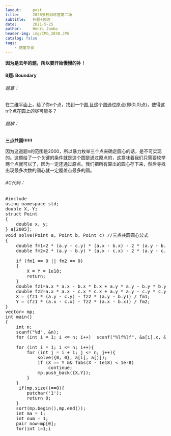 ```yaml
---
layout:     post
title:      2020多校训练营第二场
subtitle:   补题+总结
date:       2021-5-25
author:     Henri Jambo
header-img: img/IMG_2830.JPG
catalog: false
tags:
    - 随笔杂谈
---
```




<b> 因为是去年的题，所以要开始慢慢的补！</b>

<h4>B题:	Boundary</h4>

<h6>题意：</h6>

在二维平面上，给了你n个点，找到一个圆,且这个圆通过原点(即(0,0)点)，使得这n个点在圆上的尽可能多？

<h6>题解：</h6>

<b>三点共圆!!!!!!</b>

因为这道题n的范围是2000，所以暴力枚举三个点来确定圆心的话，是不可实现的。这题给了一个关键的条件就是这个圆是通过原点的，这意味着我们只需要枚举两个点就可以了，因为一定还通过原点。我们把所有算出的圆心存下来，然后寻找出现最多次数的圆心就一定覆盖点最多的圆。

<h6>AC代码：</h6>

<pre>
#include <bits/stdc++.h>
using namespace std;
double X, Y;
struct Point
{
    double x, y;
} a[2005];
void solve(Point a, Point b, Point c) //三点共圆圆心公式
{
    double fm1=2 * (a.y - c.y) * (a.x - b.x) - 2 * (a.y - b.y) * (a.x - c.x);
    double fm2=2 * (a.y - b.y) * (a.x - c.x) - 2 * (a.y - c.y) * (a.x - b.x);

    if (fm1 == 0 || fm2 == 0)
    {
        X = Y = 1e18;
        return;
    }
    double fz1=a.x * a.x - b.x * b.x + a.y * a.y - b.y * b.y;
    double fz2=a.x * a.x - c.x * c.x + a.y * a.y - c.y * c.y;
    X = (fz1 * (a.y - c.y) - fz2 * (a.y - b.y)) / fm1;
    Y = (fz1 * (a.x - c.x) - fz2 * (a.x - b.x)) / fm2;
}
vector<pair<double,double>> mp;
int main()
{
    int n;
    scanf("%d", &n);
    for (int i = 1; i <= n; i++)  scanf("%lf%lf", &a[i].x, &a[i].y);

    for (int i = 1; i <= n; i++){
        for (int j = i + 1; j <= n; j++){
            solve({0, 0}, a[i], a[j]);
            if (X == Y && fabs(X - 1e18) < 1e-8)
                continue;
            mp.push_back({X,Y});
        }
    }
     if(mp.size()==0){
        putchar('1');
        return 0;
    }
    sort(mp.begin(),mp.end());
    int ma = 1;
    int num = 1;
    pair<double,double> now=mp[0];
    for(int i=1;i<mp.size();i++){
       if(mp[i]==now) ++num;
       else{
            now=mp[i];
            ma=max(ma,num);
            num=1;
       }
       ma=max(ma,num);
    }

    for (int i = 1; i <= n; i++){
        if (i * (i - 1) == ma * 2){
            printf("%d", i);
            return 0;
        }
    }

    return 0;
}
</pre>



